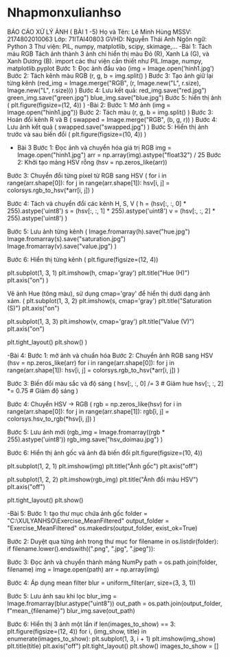 # Nhapmonxulianhso
BÁO CÁO XỬ LÝ ẢNH ( BÀI 1 -5)
Họ và Tên: Lê Minh Hùng
MSSV: 2174802010063
Lớp: 71ITAI40803 GVHD: Nguyễn Thái Anh
Ngôn ngữ: Python 3 Thư viện: PIL, numpy, matplotlib, scipy, skimage,...
-Bài 1: Tách màu RGB Tách ảnh thành 3 ảnh chỉ hiển thị màu Đỏ (R), Xanh Lá (G), và Xanh Dương (B).
import các thư viện cần thiết như PIL.Image, numpy, matplotlib.pyplot
Bước 1: Đọc ảnh đầu vào (img = Image.open('hinh1.jpg')
Bước 2: Tách kênh màu RGB (r, g, b = img.split() )
Bước 3: Tạo ảnh giữ lại từng kênh (red_img = Image.merge("RGB", (r, Image.new("L", r.size), Image.new("L", r.size))) )
Bước 4: Lưu kết quả:
  red_img.save("red.jpg")
  green_img.save("green.jpg")
  blue_img.save("blue.jpg")
Bước 5: hiển thị ảnh ( plt.figure(figsize=(12, 4)) )
-Bài 2: 
Bước 1: Mở ảnh (img = Image.open("hinh1.jpg"))
Bước 2: Tách màu (r, g, b = img.split() )
Bước 3: Hoán đổi kênh R và B ( swapped = Image.merge("RGB", (b, g, r)) )
Bước 4: Lưu ảnh kết quả ( swapped.save("swapped.jpg") )
Bước 5: Hiển thị ảnh trước và sau biến đổi ( plt.figure(figsize=(10, 4)) )
- Bài 3
Bước 1: Đọc ảnh và chuyển hóa giá trị RGB
img = Image.open("hinh1.jpg")
arr = np.array(img).astype("float32") / 25
Bước 2: Khởi tạo mảng HSV rỗng
(hsv = np.zeros_like(arr))

Bước 3: Chuyển đổi từng pixel từ RGB sang HSV 
( for i in range(arr.shape[0]):
    for j in range(arr.shape[1]):
        hsv[i, j] = colorsys.rgb_to_hsv(*arr[i, j])
)

Bước 4: Tách và chuyển đổi các kênh H, S, V
( h = (hsv[:, :, 0] * 255).astype('uint8')
s = (hsv[:, :, 1] * 255).astype('uint8')
v = (hsv[:, :, 2] * 255).astype('uint8')
)

Bước 5: Lưu ảnh từng kênh 
( Image.fromarray(h).save("hue.jpg")
Image.fromarray(s).save("saturation.jpg")
Image.fromarray(v).save("value.jpg")
)
 
Bước 6: Hiển thị từng kênh
( plt.figure(figsize=(12, 4))

plt.subplot(1, 3, 1)
plt.imshow(h, cmap='gray')
plt.title("Hue (H)")
plt.axis("on")
)

Vẽ ảnh Hue (tông màu), sử dụng cmap='gray' để hiển thị dưới dạng ảnh xám.
 ( plt.subplot(1, 3, 2)
plt.imshow(s, cmap='gray')
plt.title("Saturation (S)")
plt.axis("on")

plt.subplot(1, 3, 3)
plt.imshow(v, cmap='gray')
plt.title("Value (V)")
plt.axis("on")

plt.tight_layout()
plt.show()
)

-Bài 4:
Bước 1: mở ảnh và chuẩn hóa
Bước 2: Chuyển ảnh RGB sang HSV 
(hsv = np.zeros_like(arr)
for i in range(arr.shape[0]):
    for j in range(arr.shape[1]):
        hsv[i, j] = colorsys.rgb_to_hsv(*arr[i, j]) )

Bước 3: Biến đổi màu sắc và độ sáng
( hsv[:, :, 0] /= 3         # Giảm hue
hsv[:, :, 2] *= 0.75      # Giảm độ sáng
)

Bước 4: Chuyển HSV → RGB
( rgb = np.zeros_like(hsv)
for i in range(arr.shape[0]):
    for j in range(arr.shape[1]):
        rgb[i, j] = colorsys.hsv_to_rgb(*hsv[i, j])
)

Bước 5: Lưu ảnh mới
(rgb_img = Image.fromarray((rgb * 255).astype('uint8'))
rgb_img.save("hsv_doimau.jpg")
)

Bước 6: Hiển thị ảnh gốc và ảnh đã biến đổi
plt.figure(figsize=(10, 4))

plt.subplot(1, 2, 1)
plt.imshow(img)
plt.title("Ảnh gốc")
plt.axis("off")

plt.subplot(1, 2, 2)
plt.imshow(rgb_img)
plt.title("Ảnh đổi màu HSV")
plt.axis("off")

plt.tight_layout()
plt.show()


-Bài 5:
Bước 1: tạo thư mục chứa ảnh gốc
folder = "C:\XULYANHSO\Exercise_MeanFiltered"
output_folder = "Exercise_MeanFiltered"
os.makedirs(output_folder, exist_ok=True)

Bước 2: Duyệt qua từng ảnh trong thư mục
for filename in os.listdir(folder):
    if filename.lower().endswith((".png", ".jpg", ".jpeg")):

Bước 3: Đọc ảnh và chuyển thành mảng NumPy
path = os.path.join(folder, filename)
img = Image.open(path)
arr = np.array(img)

Bước 4: Áp dụng mean filter
blur = uniform_filter(arr, size=(3, 3, 1))

Bước 5: Lưu ảnh sau khi lọc
blur_img = Image.fromarray(blur.astype("uint8"))
out_path = os.path.join(output_folder, f"mean_{filename}")
blur_img.save(out_path)

Bước 6: Hiển thị 3 ảnh một lần
 if len(images_to_show) == 3:
            plt.figure(figsize=(12, 4))
            for i, (img_show, title) in enumerate(images_to_show):
                plt.subplot(1, 3, i + 1)
                plt.imshow(img_show)
                plt.title(title)
                plt.axis("off")
            plt.tight_layout()
            plt.show()
            images_to_show = []





  

